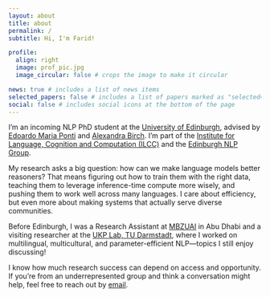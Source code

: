 ```yaml
---
layout: about
title: about
permalink: /
subtitle: Hi, I'm Farid! 

profile:
  align: right
  image: prof_pic.jpg
  image_circular: false # crops the image to make it circular

news: true # includes a list of news items
selected_papers: false # includes a list of papers marked as "selected={true}"
social: false # includes social icons at the bottom of the page
---
```

I’m an incoming NLP PhD student at the [University of Edinburgh](https://www.ed.ac.uk/), advised by [Edoardo Maria Ponti](https://ducdauge.github.io/) and [Alexandra Birch](https://people.inf.ed.ac.uk/Alexandra_Birch-Mayne.html). I’m part of the [Institute for Language, Cognition and Computation (ILCC)](https://informatics.ed.ac.uk/ilcc) and the [Edinburgh NLP Group](https://edinburghnlp.inf.ed.ac.uk/).

My research asks a big question: how can we make language models better reasoners? That means figuring out how to train them with the right data, teaching them to leverage inference-time compute more wisely, and pushing them to work well across many languages. I care about efficiency, but even more about making systems that actually serve diverse communities.

Before Edinburgh, I was a Research Assistant at [MBZUAI](https://mbzuai.ac.ae/) in Abu Dhabi and a visiting researcher at the [UKP Lab, TU Darmstadt](https://www.informatik.tu-darmstadt.de/ukp), where I worked on multilingual, multicultural, and parameter-efficient NLP—topics I still enjoy discussing!

I know how much research success can depend on access and opportunity. If you’re from an underrepresented group and think a conversation might help, feel free to reach out by [email](mailto:farid.adilazuarda@mbzuai.ac.ae).


<!-- I will join the [ILCC at the University of Edinburgh](https://web.inf.ed.ac.uk/ilcc) this fall! -->